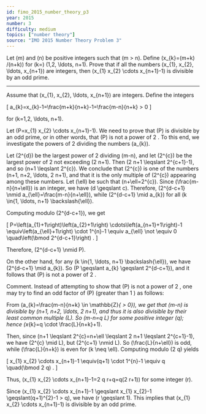 ```yaml
---
id: fimo_2015_number_theory_p3
year: 2015
number: 3
difficulty: medium
topics: ["number theory"]
source: "IMO 2015 Number Theory Problem 3"
---
```


Let \(m\) and \(n\) be positive integers such that \(m > n\). Define \(x_{k}=(m+k) /(n+k)\) for \(k=\) \(1,2, \ldots, n+1\). Prove that if all the numbers \(x_{1}, x_{2}, \ldots, x_{n+1}\) are integers, then \(x_{1} x_{2} \cdots x_{n+1}-1\) is divisible by an odd prime.

---
Assume that \(x_{1}, x_{2}, \ldots, x_{n+1}\) are integers. Define the integers

\[
a_{k}=x_{k}-1=\frac{m+k}{n+k}-1=\frac{m-n}{n+k} > 0
\]

for \(k=1,2, \ldots, n+1\).

Let \(P=x_{1} x_{2} \cdots x_{n+1}-1\). We need to prove that \(P\) is divisible by an odd prime, or in other words, that \(P\) is not a power of 2 . To this end, we investigate the powers of 2 dividing the numbers \(a_{k}\).

Let \(2^{d}\) be the largest power of 2 dividing \(m-n\), and let \(2^{c}\) be the largest power of 2 not exceeding \(2 n+1\). Then \(2 n+1 \leqslant 2^{c+1}-1\), and so \(n+1 \leqslant 2^{c}\). We conclude that \(2^{c}\) is one of the numbers \(n+1, n+2, \ldots, 2 n+1\), and that it is the only multiple of \(2^{c}\) appearing among these numbers. Let \(\ell\) be such that \(n+\ell=2^{c}\). Since \(\frac{m-n}{n+\ell}\) is an integer, we have \(d \geqslant c\). Therefore, \(2^{d-c+1} \nmid a_{\ell}=\frac{m-n}{n+\ell}\), while \(2^{d-c+1} \mid a_{k}\) for all \(k \in\{1, \ldots, n+1\} \backslash\{\ell\}\).

Computing modulo \(2^{d-c+1}\), we get

\[
P=\left(a_{1}+1\right)\left(a_{2}+1\right) \cdots\left(a_{n+1}+1\right)-1 \equiv\left(a_{\ell}+1\right) \cdot 1^{n}-1 \equiv a_{\ell} \not \equiv 0 \quad\left(\bmod 2^{d-c+1}\right) .
\]

Therefore, \(2^{d-c+1} \nmid P\).

On the other hand, for any \(k \in\{1, \ldots, n+1\} \backslash\{\ell\}\), we have \(2^{d-c+1} \mid a_{k}\). So \(P \geqslant a_{k} \geqslant 2^{d-c+1}\), and it follows that \(P\) is not a power of 2 .

Comment. Instead of attempting to show that \(P\) is not a power of 2 , one may try to find an odd factor of \(P\) (greater than 1 ) as follows:

From \(a_{k}=\frac{m-n}{n+k} \in \mathbb{Z}_{  >  0}\), we get that \(m-n\) is divisible by \(n+1, n+2, \ldots, 2 n+1\), and thus it is also divisible by their least common multiple \(L\). So \(m-n=q L\) for some positive integer \(q\); hence \(x_{k}=q \cdot \frac{L}{n+k}+1\).

Then, since \(n+1 \leqslant 2^{c}=n+\ell \leqslant 2 n+1 \leqslant 2^{c+1}-1\), we have \(2^{c} \mid L\), but \(2^{c+1} \nmid L\). So \(\frac{L}{n+\ell}\) is odd, while \(\frac{L}{n+k}\) is even for \(k \neq \ell\). Computing modulo \(2 q\) yields

\[
x_{1} x_{2} \cdots x_{n+1}-1 \equiv(q+1) \cdot 1^{n}-1 \equiv q \quad(\bmod 2 q) .
\]

Thus, \(x_{1} x_{2} \cdots x_{n+1}-1=2 q r+q=q(2 r+1)\) for some integer \(r\).

Since \(x_{1} x_{2} \cdots x_{n+1}-1 \geqslant x_{1} x_{2}-1 \geqslant(q+1)^{2}-1 > q\), we have \(r \geqslant 1\). This implies that \(x_{1} x_{2} \cdots x_{n+1}-1\) is divisible by an odd prime.
